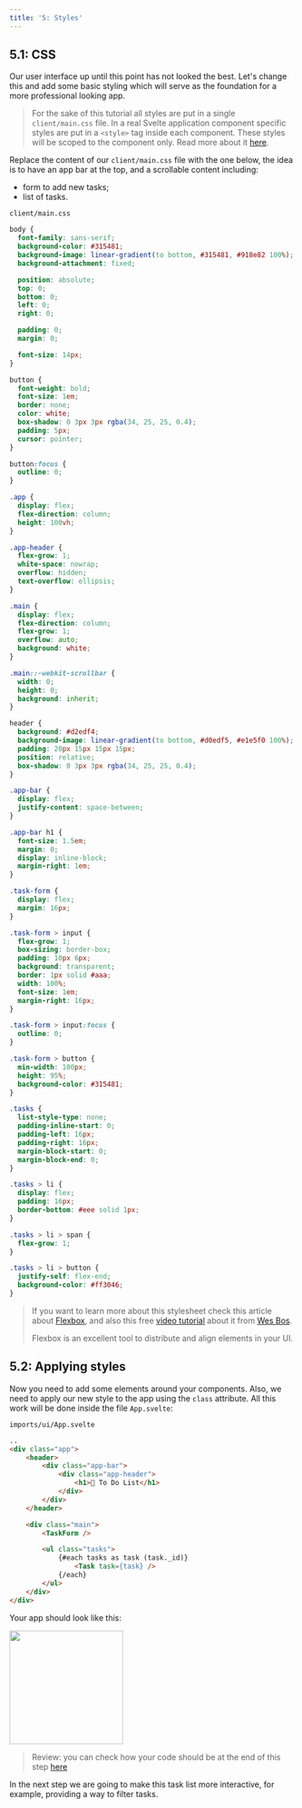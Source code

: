 ```yaml
---
title: '5: Styles'
---
```


## 5.1: CSS

Our user interface up until this point has not looked the best. Let's change this and add some basic styling which will serve as the foundation for a more professional looking app.

> For the sake of this tutorial all styles are put in a single `client/main.css` file. In a real Svelte application component specific styles are put in a `<style>` tag inside each component. These styles will be scoped to the component only. Read more about it [here](https://svelte.dev/docs#style).

Replace the content of our `client/main.css` file with the one below, the idea is to have an app bar at the top, and a scrollable content including:

- form to add new tasks;
- list of tasks.

`client/main.css`

```css
body {
  font-family: sans-serif;
  background-color: #315481;
  background-image: linear-gradient(to bottom, #315481, #918e82 100%);
  background-attachment: fixed;

  position: absolute;
  top: 0;
  bottom: 0;
  left: 0;
  right: 0;

  padding: 0;
  margin: 0;

  font-size: 14px;
}

button {
  font-weight: bold;
  font-size: 1em;
  border: none;
  color: white;
  box-shadow: 0 3px 3px rgba(34, 25, 25, 0.4);
  padding: 5px;
  cursor: pointer;
}

button:focus {
  outline: 0;
}

.app {
  display: flex;
  flex-direction: column;
  height: 100vh;
}

.app-header {
  flex-grow: 1;
  white-space: nowrap;
  overflow: hidden;
  text-overflow: ellipsis;
}

.main {
  display: flex;
  flex-direction: column;
  flex-grow: 1;
  overflow: auto;
  background: white;
}

.main::-webkit-scrollbar {
  width: 0;
  height: 0;
  background: inherit;
}

header {
  background: #d2edf4;
  background-image: linear-gradient(to bottom, #d0edf5, #e1e5f0 100%);
  padding: 20px 15px 15px 15px;
  position: relative;
  box-shadow: 0 3px 3px rgba(34, 25, 25, 0.4);
}

.app-bar {
  display: flex;
  justify-content: space-between;
}

.app-bar h1 {
  font-size: 1.5em;
  margin: 0;
  display: inline-block;
  margin-right: 1em;
}

.task-form {
  display: flex;
  margin: 16px;
}

.task-form > input {
  flex-grow: 1;
  box-sizing: border-box;
  padding: 10px 6px;
  background: transparent;
  border: 1px solid #aaa;
  width: 100%;
  font-size: 1em;
  margin-right: 16px;
}

.task-form > input:focus {
  outline: 0;
}

.task-form > button {
  min-width: 100px;
  height: 95%;
  background-color: #315481;
}

.tasks {
  list-style-type: none;
  padding-inline-start: 0;
  padding-left: 16px;
  padding-right: 16px;
  margin-block-start: 0;
  margin-block-end: 0;
}

.tasks > li {
  display: flex;
  padding: 16px;
  border-bottom: #eee solid 1px;
}

.tasks > li > span {
  flex-grow: 1;
}

.tasks > li > button {
  justify-self: flex-end;
  background-color: #ff3046;
}
```

> If you want to learn more about this stylesheet check this article about [Flexbox](https://css-tricks.com/snippets/css/a-guide-to-flexbox/), and also this free [video tutorial](https://flexbox.io/) about it from [Wes Bos](https://twitter.com/wesbos).
>
> Flexbox is an excellent tool to distribute and align elements in your UI.

## 5.2: Applying styles

Now you need to add some elements around your components. Also, we need to apply our new style to the app using the `class` attribute. All this work will be done inside the file `App.svelte`:

`imports/ui/App.svelte`

```html
..
<div class="app">
    <header>
        <div class="app-bar">
            <div class="app-header">
                <h1>📝️ To Do List</h1>
            </div>
        </div>
    </header>

    <div class="main">
        <TaskForm />

        <ul class="tasks">
            {#each tasks as task (task._id)}
                <Task task={task} />
            {/each}
        </ul>
    </div>
</div>

```

Your app should look like this:

<img width="200px" src="/simple-todos/assets/step05-styles.png"/>

> Review: you can check how your code should be at the end of this step [here](https://github.com/meteor/svelte-tutorial/tree/master/src/simple-todos/step05) 

In the next step we are going to make this task list more interactive, for example, providing a way to filter tasks.
